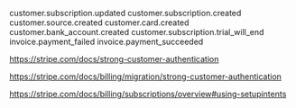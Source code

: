 customer.subscription.updated
customer.subscription.created
customer.source.created
customer.card.created
customer.bank_account.created
customer.subscription.trial_will_end
invoice.payment_failed
invoice.payment_succeeded




https://stripe.com/docs/strong-customer-authentication

https://stripe.com/docs/billing/migration/strong-customer-authentication

https://stripe.com/docs/billing/subscriptions/overview#using-setupintents